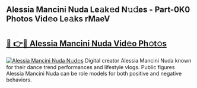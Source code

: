 ## Alessia Mancini Nuda Le𝚊k𝚎d N𝚞𝚍es - Part-0K0 Photos Vid𝚎o Le𝚊ks rMaeV

# <h2><a href="http://fbdt9tc.evod.top/?m=Alessia+Mancini+Nuda">🔗 👉🔴 Alessia Mancini Nuda Vid𝚎o Ph𝚘t𝚘s</a></h2>

[![Alessia Mancini Nuda N𝚞d𝚎s](https://i.imgur.com/8V9OHl7.gif)](http://fbdt9tc.evod.top/?m=Alessia+Mancini+Nuda)
Digital creator Alessia Mancini Nuda known for their dance trend performances and lifestyle vlogs. Public figures Alessia Mancini Nuda can be role models for both positive and negative behaviors. 
